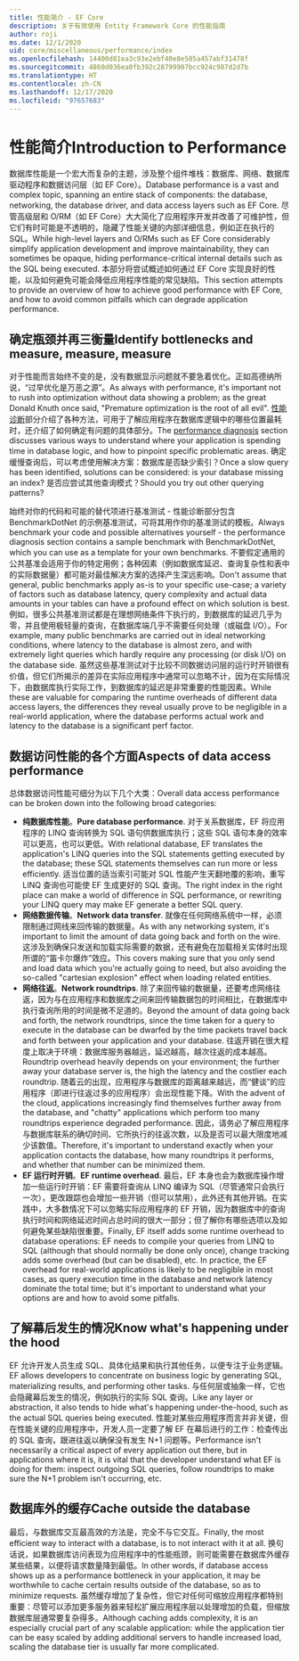 ```yaml
---
title: 性能简介 - EF Core
description: 关于有效使用 Entity Framework Core 的性能指南
author: roji
ms.date: 12/1/2020
uid: core/miscellaneous/performance/index
ms.openlocfilehash: 14400d81ea3c93e2ebf40e8e585a457abf31478f
ms.sourcegitcommit: 4860d036ea0fb392c28799907bcc924c987d2d7b
ms.translationtype: HT
ms.contentlocale: zh-CN
ms.lasthandoff: 12/17/2020
ms.locfileid: "97657683"
---
```

# <a name="introduction-to-performance"></a><span data-ttu-id="85307-103">性能简介</span><span class="sxs-lookup"><span data-stu-id="85307-103">Introduction to Performance</span></span>

<span data-ttu-id="85307-104">数据库性能是一个宏大而复杂的主题，涉及整个组件堆栈：数据库、网络、数据库驱动程序和数据访问层（如 EF Core）。</span><span class="sxs-lookup"><span data-stu-id="85307-104">Database performance is a vast and complex topic, spanning an entire stack of components: the database, networking, the database driver, and data access layers such as EF Core.</span></span> <span data-ttu-id="85307-105">尽管高级层和 O/RM（如 EF Core）大大简化了应用程序开发并改善了可维护性，但它们有时可能是不透明的，隐藏了性能关键的内部详细信息，例如正在执行的 SQL。</span><span class="sxs-lookup"><span data-stu-id="85307-105">While high-level layers and O/RMs such as EF Core considerably simplify application development and improve maintainability, they can sometimes be opaque, hiding performance-critical internal details such as the SQL being executed.</span></span> <span data-ttu-id="85307-106">本部分将尝试概述如何通过 EF Core 实现良好的性能，以及如何避免可能会降低应用程序性能的常见缺陷。</span><span class="sxs-lookup"><span data-stu-id="85307-106">This section attempts to provide an overview of how to achieve good performance with EF Core, and how to avoid common pitfalls which can degrade application performance.</span></span>

## <a name="identify-bottlenecks-and-measure-measure-measure"></a><span data-ttu-id="85307-107">确定瓶颈并再三衡量</span><span class="sxs-lookup"><span data-stu-id="85307-107">Identify bottlenecks and measure, measure, measure</span></span>

<span data-ttu-id="85307-108">对于性能而言始终不变的是，没有数据显示问题就不要急着优化。正如高德纳所说，“过早优化是万恶之源”。</span><span class="sxs-lookup"><span data-stu-id="85307-108">As always with performance, it's important not to rush into optimization without data showing a problem; as the great Donald Knuth once said, "Premature optimization is the root of all evil".</span></span> <span data-ttu-id="85307-109">[性能诊断](xref:core/performance/performance-diagnosis)部分介绍了各种方法，可用于了解应用程序在数据库逻辑中的哪些位置最耗时，还介绍了如何确定有问题的具体部分。</span><span class="sxs-lookup"><span data-stu-id="85307-109">The [performance diagnosis](xref:core/performance/performance-diagnosis) section discusses various ways to understand where your application is spending time in database logic, and how to pinpoint specific problematic areas.</span></span> <span data-ttu-id="85307-110">确定缓慢查询后，可以考虑使用解决方案：数据库是否缺少索引？</span><span class="sxs-lookup"><span data-stu-id="85307-110">Once a slow query has been identified, solutions can be considered: is your database missing an index?</span></span> <span data-ttu-id="85307-111">是否应尝试其他查询模式？</span><span class="sxs-lookup"><span data-stu-id="85307-111">Should you try out other querying patterns?</span></span>

<span data-ttu-id="85307-112">始终对你的代码和可能的替代项进行基准测试 - 性能诊断部分包含 BenchmarkDotNet 的示例基准测试，可将其用作你的基准测试的模板。</span><span class="sxs-lookup"><span data-stu-id="85307-112">Always benchmark your code and possible alternatives yourself - the performance diagnosis section contains a sample benchmark with BenchmarkDotNet, which you can use as a template for your own benchmarks.</span></span> <span data-ttu-id="85307-113">不要假定通用的公共基准会适用于你的特定用例；各种因素（例如数据库延迟、查询复杂性和表中的实际数据量）都可能对最佳解决方案的选择产生深远影响。</span><span class="sxs-lookup"><span data-stu-id="85307-113">Don't assume that general, public benchmarks apply as-is to your specific use-case; a variety of factors such as database latency, query complexity and actual data amounts in your tables can have a profound effect on which solution is best.</span></span> <span data-ttu-id="85307-114">例如，很多公共基准测试都是在理想网络条件下执行的，到数据库的延迟几乎为零，并且使用极轻量的查询，在数据库端几乎不需要任何处理（或磁盘 I/O）。</span><span class="sxs-lookup"><span data-stu-id="85307-114">For example, many public benchmarks are carried out in ideal networking conditions, where latency to the database is almost zero, and with extremely light queries which hardly require any processing (or disk I/O) on the database side.</span></span> <span data-ttu-id="85307-115">虽然这些基准测试对于比较不同数据访问层的运行时开销很有价值，但它们所揭示的差异在实际应用程序中通常可以忽略不计，因为在实际情况下，由数据库执行实际工作，到数据库的延迟是非常重要的性能因素。</span><span class="sxs-lookup"><span data-stu-id="85307-115">While these are valuable for comparing the runtime overheads of different data access layers, the differences they reveal usually prove to be negligible in a real-world application, where the database performs actual work and latency to the database is a significant perf factor.</span></span>

## <a name="aspects-of-data-access-performance"></a><span data-ttu-id="85307-116">数据访问性能的各个方面</span><span class="sxs-lookup"><span data-stu-id="85307-116">Aspects of data access performance</span></span>

<span data-ttu-id="85307-117">总体数据访问性能可细分为以下几个大类：</span><span class="sxs-lookup"><span data-stu-id="85307-117">Overall data access performance can be broken down into the following broad categories:</span></span>

* <span data-ttu-id="85307-118">**纯数据库性能**。</span><span class="sxs-lookup"><span data-stu-id="85307-118">**Pure database performance**.</span></span> <span data-ttu-id="85307-119">对于关系数据库，EF 将应用程序的 LINQ 查询转换为 SQL 语句供数据库执行；这些 SQL 语句本身的效率可以更高，也可以更低。</span><span class="sxs-lookup"><span data-stu-id="85307-119">With relational database, EF translates the application's LINQ queries into the SQL statements getting executed by the database; these SQL statements themselves can run more or less efficiently.</span></span> <span data-ttu-id="85307-120">适当位置的适当索引可能对 SQL 性能产生天翻地覆的影响，重写 LINQ 查询也可能使 EF 生成更好的 SQL 查询。</span><span class="sxs-lookup"><span data-stu-id="85307-120">The right index in the right place can make a world of difference in SQL performance, or rewriting your LINQ query may make EF generate a better SQL query.</span></span>
* <span data-ttu-id="85307-121">**网络数据传输**。</span><span class="sxs-lookup"><span data-stu-id="85307-121">**Network data transfer**.</span></span> <span data-ttu-id="85307-122">就像在任何网络系统中一样，必须限制通过网线来回传输的数据量。</span><span class="sxs-lookup"><span data-stu-id="85307-122">As with any networking system, it's important to limit the amount of data going back and forth on the wire.</span></span> <span data-ttu-id="85307-123">这涉及到确保只发送和加载实际需要的数据，还有避免在加载相关实体时出现所谓的“笛卡尔爆炸”效应。</span><span class="sxs-lookup"><span data-stu-id="85307-123">This covers making sure that you only send and load data which you're actually going to need, but also avoiding the so-called "cartesian explosion" effect when loading related entities.</span></span>
* <span data-ttu-id="85307-124">**网络往返**。</span><span class="sxs-lookup"><span data-stu-id="85307-124">**Network roundtrips**.</span></span> <span data-ttu-id="85307-125">除了来回传输的数据量，还要考虑网络往返，因为与在应用程序和数据库之间来回传输数据包的时间相比，在数据库中执行查询所用的时间是微不足道的。</span><span class="sxs-lookup"><span data-stu-id="85307-125">Beyond the amount of data going back and forth, the network roundtrips, since the time taken for a query to execute in the database can be dwarfed by the time packets travel back and forth between your application and your database.</span></span> <span data-ttu-id="85307-126">往返开销在很大程度上取决于环境：数据库服务器越远，延迟越高，越次往返的成本越高。</span><span class="sxs-lookup"><span data-stu-id="85307-126">Roundtrip overhead heavily depends on your environment; the further away your database server is, the high the latency and the costlier each roundtrip.</span></span> <span data-ttu-id="85307-127">随着云的出现，应用程序与数据库的距离越来越远，而“健谈”的应用程序（即进行往返过多的应用程序）会出现性能下降。</span><span class="sxs-lookup"><span data-stu-id="85307-127">With the advent of the cloud, applications increasingly find themselves further away from the database, and "chatty" applications which perform too many roundtrips experience degraded performance.</span></span> <span data-ttu-id="85307-128">因此，请务必了解应用程序与数据库联系的确切时间、它所执行的往返次数，以及是否可以最大限度地减少该数值。</span><span class="sxs-lookup"><span data-stu-id="85307-128">Therefore, it's important to understand exactly when your application contacts the database, how many roundtrips it performs, and whether that number can be minimized them.</span></span>
* <span data-ttu-id="85307-129">**EF 运行时开销**。</span><span class="sxs-lookup"><span data-stu-id="85307-129">**EF runtime overhead**.</span></span> <span data-ttu-id="85307-130">最后，EF 本身也会为数据库操作增加一些运行时开销：EF 需要将查询从 LINQ 编译为 SQL（尽管通常只会执行一次），更改跟踪也会增加一些开销（但可以禁用），此外还有其他开销。在实践中，大多数情况下可以忽略实际应用程序的 EF 开销，因为数据库中的查询执行时间和网络延迟时间占总时间的很大一部分；但了解你有哪些选项以及如何避免某些缺陷很重要。</span><span class="sxs-lookup"><span data-stu-id="85307-130">Finally, EF itself adds some runtime overhead to database operations: EF needs to compile your queries from LINQ to SQL (although that should normally be done only once), change tracking adds some overhead (but can be disabled), etc. In practice, the EF overhead for real-world applications is likely to be negligible in most cases, as query execution time in the database and network latency dominate the total time; but it's important to understand what your options are and how to avoid some pitfalls.</span></span>

## <a name="know-whats-happening-under-the-hood"></a><span data-ttu-id="85307-131">了解幕后发生的情况</span><span class="sxs-lookup"><span data-stu-id="85307-131">Know what's happening under the hood</span></span>

<span data-ttu-id="85307-132">EF 允许开发人员生成 SQL、具体化结果和执行其他任务，以便专注于业务逻辑。</span><span class="sxs-lookup"><span data-stu-id="85307-132">EF allows developers to concentrate on business logic by generating SQL, materializing results, and performing other tasks.</span></span> <span data-ttu-id="85307-133">与任何层或抽象一样，它也会隐藏幕后发生的情况，例如执行的实际 SQL 查询。</span><span class="sxs-lookup"><span data-stu-id="85307-133">Like any layer or abstraction, it also tends to hide what's happening under-the-hood, such as the actual SQL queries being executed.</span></span> <span data-ttu-id="85307-134">性能对某些应用程序而言并非关键，但在性能关键的应用程序中，开发人员一定要了解 EF 在幕后进行的工作：检查传出的 SQL 查询，跟进往返以确保没有发生 N+1 问题等。</span><span class="sxs-lookup"><span data-stu-id="85307-134">Performance isn't necessarily a critical aspect of every application out there, but in applications where it is, it is vital that the developer understand what EF is doing for them: inspect outgoing SQL queries, follow roundtrips to make sure the N+1 problem isn't occurring, etc.</span></span>

## <a name="cache-outside-the-database"></a><span data-ttu-id="85307-135">数据库外的缓存</span><span class="sxs-lookup"><span data-stu-id="85307-135">Cache outside the database</span></span>

<span data-ttu-id="85307-136">最后，与数据库交互最高效的方法是，完全不与它交互。</span><span class="sxs-lookup"><span data-stu-id="85307-136">Finally, the most efficient way to interact with a database, is to not interact with it at all.</span></span> <span data-ttu-id="85307-137">换句话说，如果数据库访问表现为应用程序中的性能瓶颈，则可能需要在数据库外缓存某些结果，以便将请求数量降到最低。</span><span class="sxs-lookup"><span data-stu-id="85307-137">In other words, if database access shows up as a performance bottleneck in your application, it may be worthwhile to cache certain results outside of the database, so as to minimize requests.</span></span> <span data-ttu-id="85307-138">虽然缓存增加了复杂性，但它对任何可缩放应用程序都特别重要：尽管可以添加更多服务器来轻松扩展应用程序层以处理增加的负载，但缩放数据库层通常要复杂得多。</span><span class="sxs-lookup"><span data-stu-id="85307-138">Although caching adds complexity, it is an especially crucial part of any scalable application: while the application tier can be easy scaled by adding additional servers to handle increased load, scaling the database tier is usually far more complicated.</span></span>
